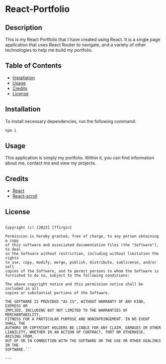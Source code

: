 # React-Portfolio
## Description

This is my React Portfolio that I have created using React. It is a single page application that uses React Router to navigate, and a variety of other technologies to help me build my portfolio.

## Table of Contents

- [Installation](#installation)
- [Usage](#usage)
- [Credits](#credits)
- [License](#license)

## Installation

To install necessary dependencies, run the following command:

```md
npm i
```

## Usage

This application is simply my portfolio. Within it, you can find information about me, contact me and view my projects.

## Credits

- [React](https://reactjs.org/)
- [React-scroll](https://www.npmjs.com/package/react-scroll)

## License

```MIT License

Copyright (c) [2023] [ffirgin]

Permission is hereby granted, free of charge, to any person obtaining a copy
of this software and associated documentation files (the "Software"), to deal
in the Software without restriction, including without limitation the rights
to use, copy, modify, merge, publish, distribute, sublicense, and/or sell
copies of the Software, and to permit persons to whom the Software is
furnished to do so, subject to the following conditions:

The above copyright notice and this permission notice shall be included in all
copies or substantial portions of the Software.

THE SOFTWARE IS PROVIDED "AS IS", WITHOUT WARRANTY OF ANY KIND, EXPRESS OR
IMPLIED, INCLUDING BUT NOT LIMITED TO THE WARRANTIES OF MERCHANTABILITY,
FITNESS FOR A PARTICULAR PURPOSE AND NONINFRINGEMENT. IN NO EVENT SHALL THE
AUTHORS OR COPYRIGHT HOLDERS BE LIABLE FOR ANY CLAIM, DAMAGES OR OTHER
LIABILITY, WHETHER IN AN ACTION OF CONTRACT, TORT OR OTHERWISE, ARISING FROM,
OUT OF OR IN CONNECTION WITH THE SOFTWARE OR THE USE OR OTHER DEALINGS IN THE
SOFTWARE.```

---